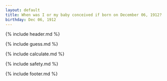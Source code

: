 ```yaml
---
layout: default
title: When was I or my baby conceived if born on December 06, 1912?
birthday: Dec 06, 1912
---
```


{% include header.md %}

{% include guess.md %}

{% include calculate.md %}

{% include safety.md %}

{% include footer.md %}



